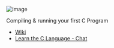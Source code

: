 ![image](https://cloud.githubusercontent.com/assets/2152766/5571061/0b7a0b30-8f83-11e4-9c60-9de9aeb96f7b.png)

Compiling & running your first C Program

- [Wiki][wiki]
- [Learn the C Language - Chat][chat]

[chat]: https://gitter.im/learnclang/general
[wiki]: https://github.com/learnclang/current/wiki
